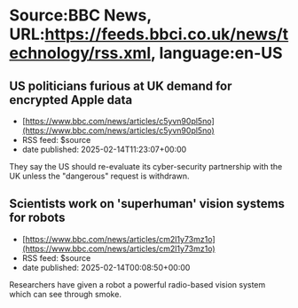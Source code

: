 # Source:BBC News, URL:https://feeds.bbci.co.uk/news/technology/rss.xml, language:en-US

## US politicians furious at UK demand for encrypted Apple data
 - [https://www.bbc.com/news/articles/c5yvn90pl5no](https://www.bbc.com/news/articles/c5yvn90pl5no)
 - RSS feed: $source
 - date published: 2025-02-14T11:23:07+00:00

They say the US should re-evaluate its cyber-security partnership with the UK unless the "dangerous" request is withdrawn.

## Scientists work on 'superhuman' vision systems for robots
 - [https://www.bbc.com/news/articles/cm2l1y73mz1o](https://www.bbc.com/news/articles/cm2l1y73mz1o)
 - RSS feed: $source
 - date published: 2025-02-14T00:08:50+00:00

Researchers have given a robot a powerful radio-based vision system which can see through smoke.


